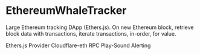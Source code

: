 # EthereumWhaleTracker
Large Ethereum tracking DApp (Ethers.js). On new Ethereum block, retrieve block data with transactions, iterate transactions, in-order, for value.

Ethers.js Provider
Cloudflare-eth RPC
Play-Sound Alerting
